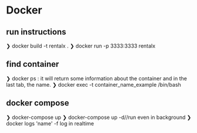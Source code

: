 # Docker 
## run instructions
❯ docker build -t rentalx .
❯ docker run -p 3333:3333 rentalx
## find container
❯ docker ps : it will return  some information about the container and in the last tab, the name.
❯ docker exec -t container_name_example /bin/bash

## docker compose
❯ docker-compose up
❯ docker-compose up -d//run even in background
❯ docker logs 'name' -f log in realtime






